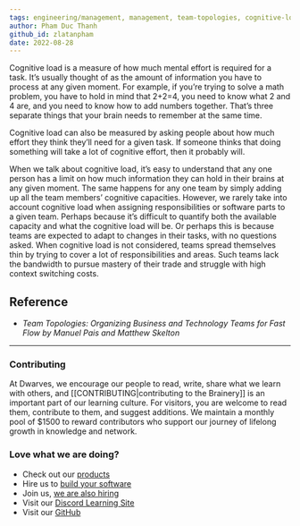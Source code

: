 ```yaml
---
tags: engineering/management, management, team-topologies, cognitive-load
author: Pham Duc Thanh
github_id: zlatanpham
date: 2022-08-28
---
```


Cognitive load is a measure of how much mental effort is required for a task. It’s usually thought of as the amount of information you have to process at any given moment. For example, if you’re trying to solve a math problem, you have to hold in mind that 2+2=4, you need to know what 2 and 4 are, and you need to know how to add numbers together. That’s three separate things that your brain needs to remember at the same time.

Cognitive load can also be measured by asking people about how much effort they think they’ll need for a given task. If someone thinks that doing something will take a lot of cognitive effort, then it probably will.

When we talk about cognitive load, it’s easy to understand that any one person has a limit on how much information they can hold in their brains at any given moment. The same happens for any one team by simply adding up all the team members’ cognitive capacities. However, we rarely take into account cognitive load when assigning responsibilities or software parts to a given team. Perhaps because it’s difficult to quantify both the available capacity and what the cognitive load will be. Or perhaps this is because teams are expected to adapt to changes in their tasks, with no questions asked. When cognitive load is not considered, teams spread themselves thin by trying to cover a lot of responsibilities and areas. Such teams lack the bandwidth to pursue mastery of their trade and struggle with high context switching costs.

## Reference

- _Team Topologies: Organizing Business and Technology Teams for Fast Flow by Manuel Pais and Matthew Skelton_


---
<!-- cta -->
### Contributing

At Dwarves, we encourage our people to read, write, share what we learn with others, and [[CONTRIBUTING|contributing to the Brainery]] is an important part of our learning culture. For visitors, you are welcome to read them, contribute to them, and suggest additions. We maintain a monthly pool of $1500 to reward contributors who support our journey of lifelong growth in knowledge and network.

### Love what we are doing?

- Check out our [products](https://superbits.co)
- Hire us to [build your software](https://d.foundation)
- Join us, [we are also hiring](https://github.com/dwarvesf/WeAreHiring)
- Visit our [Discord Learning Site](https://discord.gg/dzNBpNTVEZ)
- Visit our [GitHub](https://github.com/dwarvesf)
